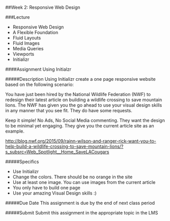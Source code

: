 ##Week 2: Responsive Web Design

###Lecture

-	Responsive Web Design
-	A Flexible Foundation
-	Fluid Layouts
-	Fluid Images
-	Media Queries
-	Viewports
-	Initializr  

####Assignment Using Initialzr

#####Description
Using Initializr create a one page responsive website based on the following scenario:

You have just been hired by the National Wildlife Federation (NWF) to redesign their latest article on
building a wildlife crossing to save mountain lions. The NWF has given you the go ahead to use your
visual design skills in any manner that you see fit.  They do have some requests.

Keep it simple! No Ads, No Social Media commenting.  They want the design to be minimal yet engaging.  They give 
you the current article site as an example.

http://blog.nwf.org/2015/09/rainn-wilson-and-ranger-rick-want-you-to-help-build-a-wildlife-crossing-to-save-mountain-lions/?s_subsrc=Web_Spotlight__Home_SaveLACougars


#####Specifics
-	Use Initializr
-	Change the colors.  There should be no orange in the site
-	Use at least one image.  You can use images from the current article
-	You only have to build one page
-	Use your amazing Visual Design skills :)

#####Due Date
This assignment is due by the end of next class period

#####Submit
Submit this assignment in the appropriate topic in the LMS 

